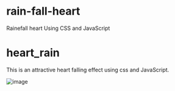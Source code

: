 # rain-fall-heart
Rainefall heart Using CSS and JavaScript
# heart_rain
This is an attractive heart falling effect using css and JavaScript.

![image](https://i.ibb.co/6ywLmHF/Output-of-rain-fall-heart.png)
